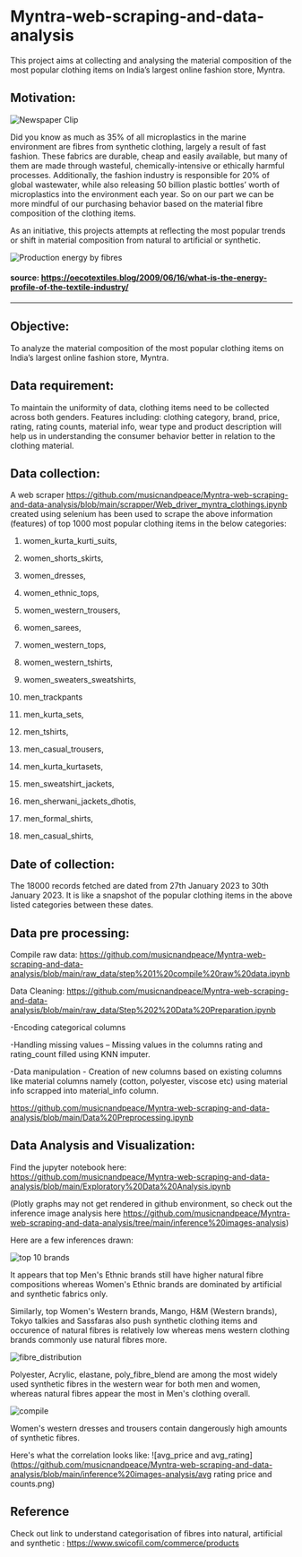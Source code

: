 # Myntra-web-scraping-and-data-analysis
This project aims at collecting and analysing the material composition of the most popular clothing items on India’s largest online fashion store, Myntra.



## Motivation:
![Newspaper Clip](https://github.com/musicnandpeace/Myntra-web-scraping-and-data-analysis/blob/main/images/Screenshot%202023-03-02%20at%2010.28.19%20PM.png)

Did you know as much as 35% of all microplastics in the marine environment are fibres from synthetic clothing, largely a result of fast fashion. These fabrics are durable, cheap and easily available, but many of them are made through wasteful, chemically-intensive or ethically harmful processes.
Additionally, the fashion industry is responsible for 20% of global wastewater, while also releasing 50 billion plastic bottles’ worth of microplastics into the environment each year. So on our part we can be more mindful of our purchasing behavior based on the material fibre composition of the clothing items.

As an initiative, this projects attempts at reflecting the most popular trends or shift in material composition from natural to artificial or synthetic. 


![Production energy by fibres](https://github.com/musicnandpeace/Myntra-web-scraping-and-data-analysis/blob/main/images/Screenshot%202023-03-02%20at%2010.31.26%20PM.png)
#### source: https://oecotextiles.blog/2009/06/16/what-is-the-energy-profile-of-the-textile-industry/
---
## Objective: 

To analyze the material composition of the most popular clothing items on India’s largest online fashion store, Myntra.

## Data requirement:

To maintain the uniformity of data, clothing items need to be collected across both genders. Features including: clothing category, brand, price, rating, rating counts, material info, wear type and product description will help us in understanding the consumer behavior better in relation to the clothing material.

## Data collection:

A web scraper https://github.com/musicnandpeace/Myntra-web-scraping-and-data-analysis/blob/main/scrapper/Web_driver_myntra_clothings.ipynb created using selenium has been used to scrape the above information (features) of top 1000 most popular clothing items in the below categories:

1. women_kurta_kurti_suits,
2. women_shorts_skirts, 
3. women_dresses, 
4. women_ethnic_tops, 
5. women_western_trousers, 
6. women_sarees, 
7. women_western_tops, 
8. women_western_tshirts, 
9. women_sweaters_sweatshirts, 

10. men_trackpants
11. men_kurta_sets, 
12. men_tshirts,
13. men_casual_trousers, 
14. men_kurta_kurtasets, 
15. men_sweatshirt_jackets, 
16. men_sherwani_jackets_dhotis, 
17. men_formal_shirts, 
18. men_casual_shirts, 

## Date of collection: 

The 18000 records fetched are dated from 27th January 2023 to 30th January 2023. It is like a snapshot of the popular clothing items in the above listed categories between these dates.

## Data pre processing:

Compile raw data: https://github.com/musicnandpeace/Myntra-web-scraping-and-data-analysis/blob/main/raw_data/step%201%20compile%20raw%20data.ipynb

Data Cleaning: https://github.com/musicnandpeace/Myntra-web-scraping-and-data-analysis/blob/main/raw_data/Step%202%20Data%20Preparation.ipynb

-Encoding categorical columns 

-Handling missing values – Missing values in the columns rating and rating_count filled using KNN imputer.

-Data manipulation - Creation of new columns based on existing columns like material columns namely (cotton, polyester, viscose etc) using material info scrapped into material_info column.

https://github.com/musicnandpeace/Myntra-web-scraping-and-data-analysis/blob/main/Data%20Preprocessing.ipynb

## Data Analysis and Visualization:
Find the jupyter notebook here: https://github.com/musicnandpeace/Myntra-web-scraping-and-data-analysis/blob/main/Exploratory%20Data%20Analysis.ipynb

(Plotly graphs may not get rendered in github environment, so check out the inference image analysis here https://github.com/musicnandpeace/Myntra-web-scraping-and-data-analysis/tree/main/inference%20images-analysis)

Here are a few inferences drawn:

![top 10 brands](https://github.com/musicnandpeace/Myntra-web-scraping-and-data-analysis/blob/main/inference%20images-analysis/Screenshot%202023-03-03%20at%2011.17.45%20AM.png)

It appears that top Men's Ethnic brands still have higher natural fibre compositions whereas Women's Ethnic brands are dominated by artificial and synthetic fabrics only.

Similarly, top Women's Western brands, Mango, H&M (Western brands), Tokyo talkies and Sassfaras also push synthetic clothing items and occurence of natural fibres is relatively low whereas mens western clothing brands commonly use natural fibres more.


![fibre_distribution](https://github.com/musicnandpeace/Myntra-web-scraping-and-data-analysis/blob/main/inference%20images-analysis/Screenshot%202023-03-03%20at%2011.59.37%20AM.png)

Polyester, Acrylic, elastane, poly_fibre_blend are among the most widely used synthetic fibres in the western wear for both men and women, whereas natural fibres appear the most in Men's clothing overall.


![compile](https://github.com/musicnandpeace/Myntra-web-scraping-and-data-analysis/blob/main/inference%20images-analysis/Screenshot%202023-03-03%20at%2010.36.53%20AM.png)

Women's western dresses and trousers contain dangerously high amounts of synthetic fibres.

Here's what the correlation looks like:
![avg_price and avg_rating](https://github.com/musicnandpeace/Myntra-web-scraping-and-data-analysis/blob/main/inference%20images-analysis/avg rating price and counts.png)

## Reference 
Check out link to understand categorisation of fibres into natural, artificial and synthetic :
https://www.swicofil.com/commerce/products
